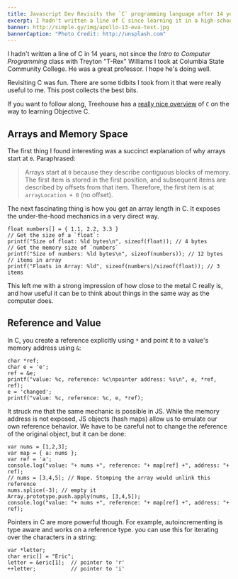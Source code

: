 ```yaml
---
title: Javascript Dev Revisits the `C` programming language after 14 years
excerpt: I hadn't written a line of C since learning it in a high-school AP class.
banner: http://simple.gy/img/apollo-13-eva-test.jpg
bannerCaption: "Photo Credit: http://unsplash.com"
---
```


I hadn't written a line of C in 14 years, not since the *Intro to Computer Programming* class with Treyton "T-Rex" Williams I took at Columbia State Community College. He was a great professor. I hope he's doing well.

Revisiting C was fun. There are some tidbits I took from it that were really useful to me. This post collects the best bits.

If you want to follow along, Treehouse has a [really nice overview](https://teamtreehouse.com/library/objectivec-basics) of `C` on the way to learning Objective C.

## Arrays and Memory Space

The first thing I found interesting was a succinct explanation of why arrays start at `0`. Paraphrased:

> Arrays start at `0` because they describe contiguous blocks of memory. The first item is stored in the first position, and subsequent items are described by offsets from that item. Therefore, the first item is at `arrayLocation + 0` (no offset).

The next fascinating thing is how you get an array length in C. It exposes the under-the-hood mechanics in a very direct way.

```
float numbers[] = { 1.1, 2.2, 3.3 }
// Get the size of a `float`:
printf("Size of float: %ld bytes\n", sizeof(float)); // 4 bytes
// Get the memory size of `numbers`
printf("Size of numbers: %ld bytes\n", sizeof(numbers)); // 12 bytes
// items in array
printf("Floats in Array: %ld", sizeof(numbers)/sizeof(float)); // 3 items
```

This left me with a strong impression of how close to the metal C really is, and how useful it can be to think about things in the same way as the computer does.

## Reference and Value

In C, you create a reference explicitly using `*` and point it to a value's memory address using `&`:

```
char *ref;
char e = 'e';
ref = &e;
printf("value: %c, reference: %c\npointer address: %s\n", e, *ref, ref);
e = 'changed';
printf("value: %c, reference: %c, e, *ref);
```

It struck me that the same mechanic is possible in JS. While the memory address is not exposed, JS objects (hash maps) allow us to emulate our own reference behavior. We have to be careful not to change the reference of the original object, but it can be done:

```
var nums = [1,2,3];
var map = { a: nums };
var ref = 'a';
console.log("value: "+ nums +", reference: "+ map[ref] +", address: "+ ref);
// nums = [3,4,5]; // Nope. Stomping the array would unlink this reference
nums.splice(-3); // empty it
Array.prototype.push.apply(nums, [3,4,5]);
console.log("value: "+ nums +", reference: "+ map[ref] +", address: "+ ref);
```

Pointers in C are more powerful though. For example, autoincrementing is type aware and works on a reference type. you can use this for iterating over the characters in a string:

```
var *letter;
char eric[] = "Eric";
letter = &eric[1];  // pointer to 'r'
++letter;           // pointer to 'i'
```
